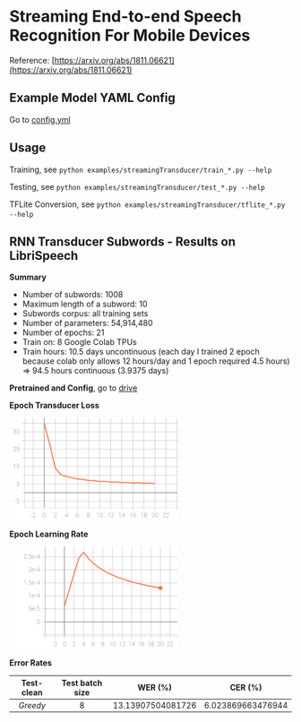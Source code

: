 # Streaming End-to-end Speech Recognition For Mobile Devices

Reference: [https://arxiv.org/abs/1811.06621](https://arxiv.org/abs/1811.06621)

## Example Model YAML Config

Go to [config.yml](./config.yml)

## Usage

Training, see `python examples/streamingTransducer/train_*.py --help`

Testing, see `python examples/streamingTransducer/test_*.py --help`

TFLite Conversion, see `python examples/streamingTransducer/tflite_*.py --help`

## RNN Transducer Subwords - Results on LibriSpeech

**Summary**

- Number of subwords: 1008
- Maximum length of a subword: 10
- Subwords corpus: all training sets
- Number of parameters: 54,914,480
- Number of epochs: 21
- Train on: 8 Google Colab TPUs
- Train hours: 10.5 days uncontinuous (each day I trained 2 epoch because colab only allows 12 hours/day and 1 epoch required 4.5 hours) => 94.5 hours continuous (3.9375 days)

**Pretrained and Config**, go to [drive](https://drive.google.com/drive/folders/1rYpiYF0F9JIsAKN2DCFFtEdfNzVbBLHe?usp=sharing)

**Epoch Transducer Loss**

<img src="./figs/subword_rnnt_loss.svg" alt="subword_rnnt_loss" width="300px" />

**Epoch Learning Rate**

<img src="./figs/epoch_learning_rate.svg" alt="epoch_learning_rate" width="300px" />

**Error Rates**

| **Test-clean** | Test batch size |      WER (%)      |      CER (%)      |
| :------------: | :-------------: | :---------------: | :---------------: |
|    _Greedy_    |        8        | 13.13907504081726 | 6.023869663476944 |